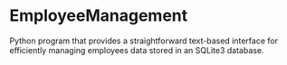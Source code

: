 # EmployeeManagement
Python program that provides a straightforward text-based interface for efficiently managing employees data stored in an SQLite3 database.
